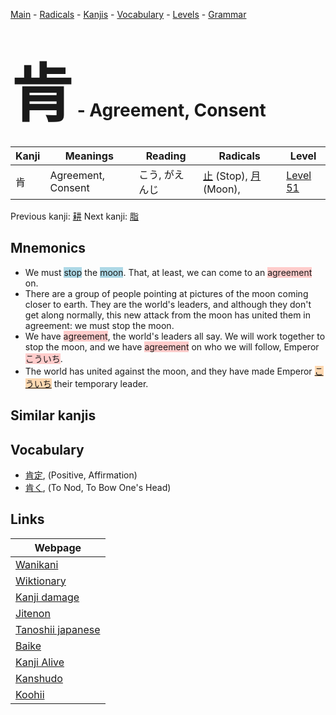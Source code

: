 <style> bigfont {font-size: 100px}</style>
[Main](../README.md) -
[Radicals](../radicals.md) -
[Kanjis](../kanjis.md) -
[Vocabulary](../vocabulary.md) -
[Levels](../levels.md) -
[Grammar](../grammar.md)
# <bigfont> 肯</bigfont> - Agreement, Consent 

| Kanji | Meanings | Reading | Radicals | Level |
| --- | --- | --- | --- | --- |
| 肯 | Agreement, Consent | こう, がえんじ | [止](../radicals/止.md) (Stop), [月](../radicals/月.md) (Moon),  | [Level 51](../levels/wk_level51.md) |

Previous kanji: [耕](耕.md) Next kanji: [脂](脂.md) 

## Mnemonics
 * We must <span style="background-color:#ADD8E6"> stop</span> the <span style="background-color:#ADD8E6"> moon</span>. That, at least, we can come to an <span style="background-color:#ffcccb"> agreement</span> on.
* There are a group of people pointing at pictures of the moon coming closer to earth. They are the world's leaders, and although they don't get along normally, this new attack from the moon has united them in agreement: we must stop the moon.
* We have <span style="background-color:#ffcccb"> agreement</span>, the world's leaders all say. We will work together to stop the moon, and we have <span style="background-color:#ffcccb"> agreement</span> on who we will follow, Emperor <span style="background-color:#ffcccb"> こういち</span>.
* The world has united against the moon, and they have made Emperor <span style="background-color:#fed8b1"> [こういち](https://jisho.org/search/こういち)</span> their temporary leader.


## Similar kanjis
 


## Vocabulary
 * [肯定](../vocabulary/肯.md), (Positive, Affirmation)
* [肯く](../vocabulary/肯.md), (To Nod, To Bow One's Head)



## Links 

| Webpage |
| --- |
| [Wanikani          ](https://www.wanikani.com/kanji/肯) |
| [Wiktionary        ](https://en.wiktionary.org/wiki/肯) |
| [Kanji damage      ](http://www.kanjidamage.com/kanji/search?utf8=✓&q=肯) |
| [Jitenon           ](https://jitenon.com/kanji/肯) |
| [Tanoshii japanese ](https://www.tanoshiijapanese.com/dictionary/kanji.cfm?k=肯) |
| [Baike             ](https://baike.baidu.com/item/肯) |
| [Kanji Alive       ](https://app.kanjialive.com/肯) |
| [Kanshudo          ](https://www.kanshudo.com/searchmn?q=肯) |
| [Koohii            ](https://kanji.koohii.com/study/kanji/肯) |
